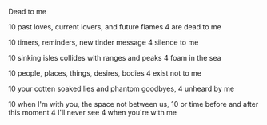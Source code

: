Dead to me

10 past loves, current lovers, and future flames
4 are dead to me

10 timers, reminders, new tinder message
4 silence to me

10 sinking isles collides with ranges and peaks
4 foam in the sea

10 people, places, things, desires, bodies
4 exist not to me

10 your cotten soaked lies and phantom goodbyes, 
4 unheard by me

10 when I'm with you, the space not between us,
10 or time before and after this moment
4 I'll never see
4 when you're with me